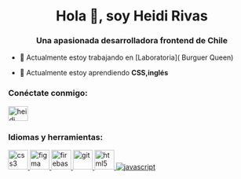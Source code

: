 <h1 align="center">Hola 👋, soy Heidi Rivas</h1>
<h3 align="center">Una apasionada desarrolladora frontend de Chile</h3>

- 🔭 Actualmente estoy trabajando en [Laboratoria]( Burguer Queen)

- 🌱 Actualmente estoy aprendiendo **CSS,inglés**

<h3 align="left">Conéctate conmigo:</h3>
<p align="left">
<a href="https://www.linkedin.com/in/heidi-rivas-0960b4242/" target="blank"><img align="center" src="https://cdn-icons-png.flaticon.com/512/174/174857.png" alt="heidi rivas" height="30" width="40" /></a>
</p>

<h3 align="left">Idiomas y herramientas:</h3>
<p align="left"> <a href="https://cdn-icons-png.flaticon.com/128/5968/5968242.png"target="_blank" rel="noreferrer"> <img src="https://cdn-icons-png.flaticon.com/128/5968/5968242.png"alt="css3" width="40" height="40"/> </a> <a href="https:// www.figma.com/" target="_blank" rel="noreferrer"> <img src="https://www.vectorlogo.zone/logos/figma/figma-icon.svg" alt="figma" width= "40" height="40"/> </a> <a href="https://firebase.google.com/" target="_blank" rel="noreferrer"> <img src="https:// www.vectorlogo.zone/logos/firebase/firebase-icon.svg" alt="firebase" width="40" height="40"/> </a> <a href="https://git-scm.com/" destino ="_blank" rel="noreferrer"> <img src="https://www.vectorlogo.zone/logos/git-scm/git-scm-icon.svg" alt="git" width="40" height ="40"/> </a> <a href="https://www.w3.org/html/" target="_blank" rel="noreferrer"> <img src="https://cdn-icons-png.flaticon.com/128/5968/5968267.png" alt="html5" width="40" height="40"/> </a> <a href="https: //desarrollador.mozilla.org/en-US/docs/Web/JavaScript" target="_blank" rel="noreferrer"> <img src="https://raw.githubusercontent.com/devicons/devicon/master/icons/javascript/javascript- original.svg" alt="javascript" ancho="40" altura="40"/> </a> </p>

